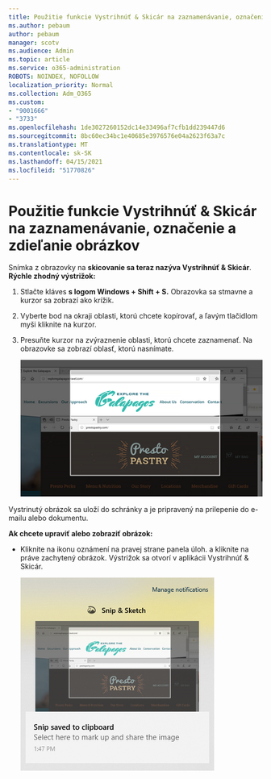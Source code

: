 ```yaml
---
title: Použitie funkcie Vystrihnúť & Skicár na zaznamenávanie, označenie a zdieľanie obrázkov
ms.author: pebaum
author: pebaum
manager: scotv
ms.audience: Admin
ms.topic: article
ms.service: o365-administration
ROBOTS: NOINDEX, NOFOLLOW
localization_priority: Normal
ms.collection: Adm_O365
ms.custom:
- "9001666"
- "3733"
ms.openlocfilehash: 1de3027260152dc14e33496af7cfb1dd239447d6
ms.sourcegitcommit: 8bc60ec34bc1e40685e3976576e04a2623f63a7c
ms.translationtype: MT
ms.contentlocale: sk-SK
ms.lasthandoff: 04/15/2021
ms.locfileid: "51770826"
---
```

# <a name="use-snip--sketch-to-capture-mark-up-and-share-images"></a>Použitie funkcie Vystrihnúť & Skicár na zaznamenávanie, označenie a zdieľanie obrázkov

Snímka z obrazovky na **skicovanie sa teraz nazýva Vystrihnúť & Skicár**. **Rýchle zhodný výstrižok:**

1. Stlačte kláves **s logom Windows + Shift + S.** Obrazovka sa stmavne a kurzor sa zobrazí ako krížik. 

2. Vyberte bod na okraji oblasti, ktorú chcete kopírovať, a ľavým tlačidlom myši kliknite na kurzor. 

3. Presuňte kurzor na zvýraznenie oblasti, ktorú chcete zaznamenať. Na obrazovke sa zobrazí oblasť, ktorú nasnímate.

   ![Obrázok zvýrazneného výberu](media/snipone.png)

Vystrinutý obrázok sa uloží do schránky a je pripravený na prilepenie do e-mailu alebo dokumentu. 

**Ak chcete upraviť alebo zobraziť obrázok:** 

- Kliknite na ikonu oznámení na pravej strane panela úloh. a kliknite na práve zachytený obrázok. Výstrižok sa otvorí v aplikácii Vystrihnúť & Skicár.

   ![obrázok obrázka zobrazujúceho sa v aplikácii na vystrihovanie](media/sniptwo.png)
